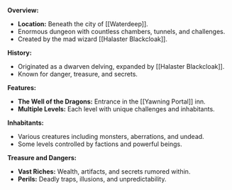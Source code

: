 **Overview:**
- **Location:** Beneath the city of [[Waterdeep]].
- Enormous dungeon with countless chambers, tunnels, and challenges.
- Created by the mad wizard [[Halaster Blackcloak]].

**History:**
- Originated as a dwarven delving, expanded by [[Halaster Blackcloak]].
- Known for danger, treasure, and secrets.

**Features:**
- **The Well of the Dragons:** Entrance in the [[Yawning Portal]] inn.
- **Multiple Levels:** Each level with unique challenges and inhabitants.

**Inhabitants:**
- Various creatures including monsters, aberrations, and undead.
- Some levels controlled by factions and powerful beings.

**Treasure and Dangers:**
- **Vast Riches:** Wealth, artifacts, and secrets rumored within.
- **Perils:** Deadly traps, illusions, and unpredictability.